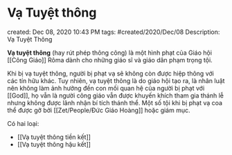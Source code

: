 # Vạ Tuyệt thông

created: Dec 08, 2020 10:43 PM
tags: #created/2020/Dec/08
Description: Vạ Tuyệt Thông

**Vạ tuyệt thông** (hay rút phép thông công) là một hình phạt của Giáo hội [[Công Giáo]] Rôma dành cho những giáo sĩ và giáo dân phạm trọng tội.

Khi bị vạ tuyệt thông, người bị phạt vạ sẽ không còn được hiệp thông với các tín hữu khác. Tuy nhiên, vạ tuyệt thông là do giáo hội tạo ra, là nhân luật nên không làm ảnh hưởng đến con mối quan hệ của người bị phạt với [[God]], họ vẫn là người công giáo vẫn được khuyến khích tham gia thánh lễ nhưng không được lãnh nhận bí tích thánh thể. Một số tội khi bị phạt vạ coa thể được gỡ bởi [[Zet/People/Đức Giáo Hoàng]] hoặc giám mục.

Có hai loại:

- [[Vạ tuyệt thông tiền kết]]
- [[Vạ tuyệt thông hậu kết]]